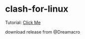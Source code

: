 # clash-for-linux

Tutorial: [Click Me](https://www.zxytql.top/Development/Clash_For_Linux)

download release from @Dreamacro
